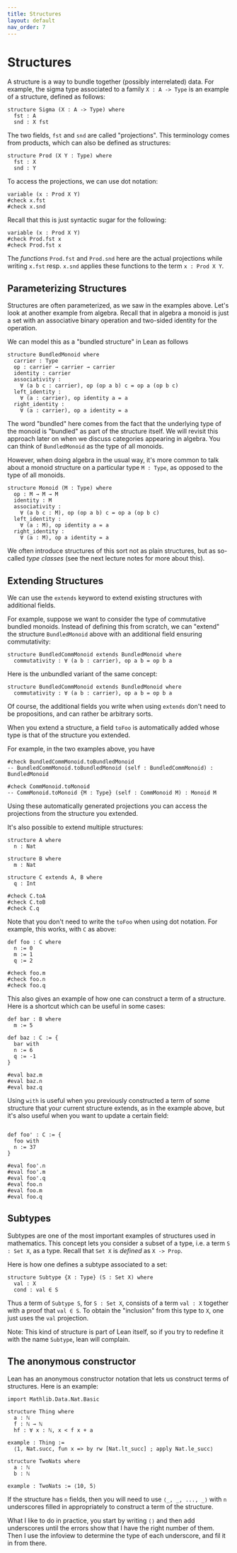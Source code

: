 ```yaml
---
title: Structures
layout: default
nav_order: 7
---
```


# Structures

A structure is a way to bundle together (possibly interrelated) data.
For example, the sigma type associated to a family `X : A -> Type` is an example of a structure, defined as follows:

```lean
structure Sigma (X : A -> Type) where
  fst : A
  snd : X fst
```

The two fields, `fst` and `snd` are called "projections".
This terminology comes from products, which can also be defined as structures:

```lean
structure Prod (X Y : Type) where
  fst : X
  snd : Y
```
 
To access the projections, we can use dot notation:

```lean
variable (x : Prod X Y) 
#check x.fst
#check x.snd
```

Recall that this is just syntactic sugar for the following:
```lean
variable (x : Prod X Y) 
#check Prod.fst x
#check Prod.fst x
```

The *functions* `Prod.fst` and `Prod.snd` here are the actual projections while writing `x.fst` resp. `x.snd` applies these functions to the term `x : Prod X Y`.

## Parameterizing Structures

Structures are often parameterized, as we saw in the examples above.
Let's look at another example from algebra.
Recall that in algebra a monoid is just a set with an associative binary operation and two-sided identity for the operation.

We can model this as a "bundled structure" in Lean as follows

```lean
structure BundledMonoid where
  carrier : Type
  op : carrier → carrier → carrier 
  identity : carrier
  associativity : 
    ∀ (a b c : carrier), op (op a b) c = op a (op b c)
  left_identity :
    ∀ (a : carrier), op identity a = a
  right_identity :
    ∀ (a : carrier), op a identity = a
```

The word "bundled" here comes from the fact that the underlying type of the monoid is "bundled" as part of the structure itself.
We will revisit this approach later on when we discuss categories appearing in algebra.
You can think of `BundledMonoid` as the type of all monoids.

However, when doing algebra in the usual way, it's more common to talk about a monoid structure on a particular type `M : Type`, as opposed to the type of all monoids.

```lean
structure Monoid (M : Type) where
  op : M → M → M 
  identity : M
  associativity : 
    ∀ (a b c : M), op (op a b) c = op a (op b c)
  left_identity :
    ∀ (a : M), op identity a = a
  right_identity :
    ∀ (a : M), op a identity = a
```

We often introduce structures of this sort not as plain structures, but as so-called *type classes* (see the next lecture notes for more about this).

## Extending Structures

We can use the `extends` keyword to extend existing structures with additional fields.

For example, suppose we want to consider the type of commutative bundled monoids.
Instead of defining this from scratch, we can "extend" the structure `BundledMonoid` above with an additional field ensuring commutativity:

```lean
structure BundledCommMonoid extends BundledMonoid where
  commutativity : ∀ (a b : carrier), op a b = op b a
```

Here is the unbundled variant of the same concept:

```lean
structure BundledCommMonoid extends BundledMonoid where
  commutativity : ∀ (a b : carrier), op a b = op b a
```

Of course, the additional fields you write when using `extends` don't need to be propositions, and can rather be arbitrary sorts.

When you extend a structure, a field `toFoo` is automatically added whose type is that of the structure you extended.

For example, in the two examples above, you have
```lean
#check BundledCommMonoid.toBundledMonoid
-- BundledCommMonoid.toBundledMonoid (self : BundledCommMonoid) : BundledMonoid

#check CommMonoid.toMonoid
-- CommMonoid.toMonoid {M : Type} (self : CommMonoid M) : Monoid M

```

Using these automatically generated projections you can access the projections from the structure you extended.

It's also possible to extend multiple structures:
```lean
structure A where
  n : Nat

structure B where
  m : Nat

structure C extends A, B where
  q : Int

#check C.toA
#check C.toB
#check C.q
```

Note that you don't need to write the `toFoo` when using dot notation.
For example, this works, with `C` as above:

```lean
def foo : C where
  n := 0
  m := 1
  q := 2

#check foo.m
#check foo.n
#check foo.q
```

This also gives an example of how one can construct a term of a structure.
Here is a shortcut which can be useful in some cases:

```lean
def bar : B where
  m := 5

def baz : C := { 
  bar with 
  n := 6 
  q := -1
}

#eval baz.m
#eval baz.n
#eval baz.q
```

Using `with` is useful when you previously constructed a term of some structure that your current structure extends, as in the example above, but it's also useful when you want to update a certain field:

```lean

def foo' : C := {
  foo with 
  n := 37
}

#eval foo'.n
#eval foo'.m
#eval foo'.q
#eval foo.n
#eval foo.m
#eval foo.q
```

## Subtypes

Subtypes are one of the most important examples of structures used in mathematics. 
This concept lets you consider a subset of a type, i.e. a term `S : Set X`, as a type.
Recall that `Set X` is *defined* as `X -> Prop`.

Here is how one defines a subtype associated to a set:
```lean
structure Subtype {X : Type} (S : Set X) where
  val : X
  cond : val ∈ S
```

Thus a term of `Subtype S`, for `S : Set X`, consists of a term `val : X` together with a proof that `val ∈ S`.
To obtain the "inclusion" from this type to `X`, one just uses the `val` projection.

Note: This kind of structure is part of Lean itself, so if you try to redefine it with the name `Subtype`, lean will complain.

## The anonymous constructor

Lean has an anonymous constructor notation that lets us construct terms of structures.
Here is an example:

```lean
import Mathlib.Data.Nat.Basic

structure Thing where
  a : ℕ
  f : ℕ → ℕ 
  hf : ∀ x : ℕ, x < f x + a

example : Thing := 
  ⟨1, Nat.succ, fun x => by rw [Nat.lt_succ] ; apply Nat.le_succ⟩ 

structure TwoNats where 
  a : ℕ
  b : ℕ

example : TwoNats := ⟨10, 5⟩
```

If the structure has `n` fields, then you will need to use `⟨_, _, ..., _⟩`
with `n` underscores filled in appropriately to construct a term of the structure.

What I like to do in practice, you start by writing `⟨⟩` and then add underscores until the errors show that I have the right number of them. 
Then I use the infoview to determine the type of each underscore, and fil it in from there.